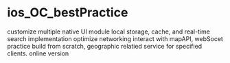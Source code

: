 # ios_OC_bestPractice
customize multiple native UI module
local storage, cache, and real-time search implementation
optimize networking interact with mapAPI, webSocet practice
build from scratch, geographic relatied service for specified clients. online version
